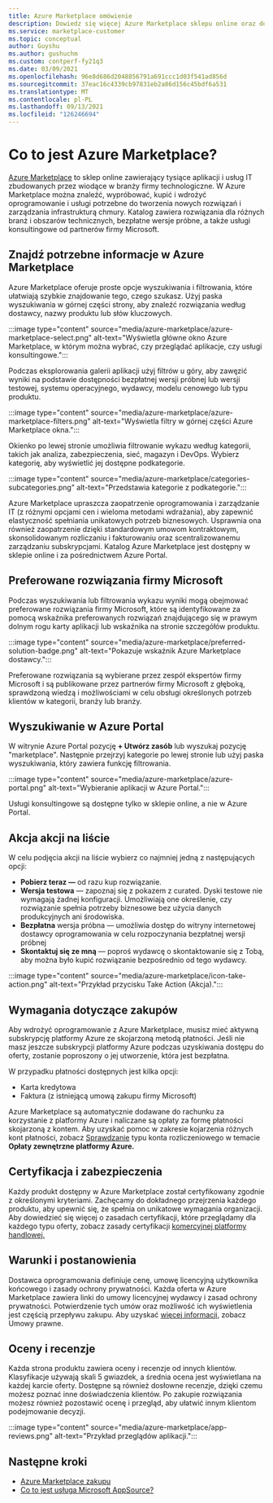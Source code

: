 ```yaml
---
title: Azure Marketplace omówienie
description: Dowiedz się więcej Azure Marketplace sklepu online oraz dowiedz się, jak znaleźć i wypróbować oprogramowanie i rozwiązania.
ms.service: marketplace-customer
ms.topic: conceptual
author: Guyshu
ms.author: gushuchm
ms.custom: contperf-fy21q3
ms.date: 03/09/2021
ms.openlocfilehash: 96e8d686d2048856791a691ccc1d03f541ad856d
ms.sourcegitcommit: 37eac16c4339cb97831eb2a86d156c45bdf6a531
ms.translationtype: MT
ms.contentlocale: pl-PL
ms.lasthandoff: 09/13/2021
ms.locfileid: "126246694"
---
```

# <a name="what-is-azure-marketplace"></a>Co to jest Azure Marketplace?

[Azure Marketplace](https://azuremarketplace.microsoft.com/marketplace/apps/category/security) to sklep online zawierający tysiące aplikacji i usług IT zbudowanych przez wiodące w branży firmy technologiczne. W Azure Marketplace można znaleźć, wypróbować, kupić i wdrożyć oprogramowanie i usługi potrzebne do tworzenia nowych rozwiązań i zarządzania infrastrukturą chmury. Katalog zawiera rozwiązania dla różnych branż i obszarów technicznych, bezpłatne wersje próbne, a także usługi konsultingowe od partnerów firmy Microsoft.

## <a name="find-what-you-need-in-azure-marketplace"></a>Znajdź potrzebne informacje w Azure Marketplace

Azure Marketplace oferuje proste opcje wyszukiwania i filtrowania, które ułatwiają szybkie znajdowanie tego, czego szukasz. Użyj paska wyszukiwania w górnej części strony, aby znaleźć rozwiązania według dostawcy, nazwy produktu lub słów kluczowych.

:::image type="content" source="media/azure-marketplace/azure-marketplace-select.png" alt-text="Wyświetla główne okno Azure Marketplace, w którym można wybrać, czy przeglądać aplikacje, czy usługi konsultingowe.":::

Podczas eksplorowania galerii aplikacji użyj filtrów u góry, aby zawęzić wyniki na podstawie dostępności bezpłatnej wersji próbnej lub wersji testowej, systemu operacyjnego, wydawcy, modelu cenowego lub typu produktu.

:::image type="content" source="media/azure-marketplace/azure-marketplace-filters.png" alt-text="Wyświetla filtry w górnej części Azure Marketplace okna.":::

Okienko po lewej stronie umożliwia filtrowanie wykazu według kategorii, takich jak analiza, zabezpieczenia, sieć, magazyn i DevOps. Wybierz kategorię, aby wyświetlić jej dostępne podkategorie.

:::image type="content" source="media/azure-marketplace/categories-subcategories.png" alt-text="Przedstawia kategorie z podkategorie.":::

Azure Marketplace upraszcza zaopatrzenie oprogramowania i zarządzanie IT (z różnymi opcjami cen i wieloma metodami wdrażania), aby zapewnić elastyczność spełniania unikatowych potrzeb biznesowych. Usprawnia ona również zaopatrzenie dzięki standardowym umowom kontraktowym, skonsolidowanym rozliczaniu i fakturowaniu oraz scentralizowanemu zarządzaniu subskrypcjami. Katalog Azure Marketplace jest dostępny w sklepie online i za pośrednictwem Azure Portal.

## <a name="microsoft-preferred-solutions"></a>Preferowane rozwiązania firmy Microsoft

Podczas wyszukiwania lub filtrowania wykazu wyniki mogą obejmować preferowane rozwiązania firmy Microsoft, które są identyfikowane za pomocą wskaźnika preferowanych rozwiązań znajdującego się w prawym dolnym rogu karty aplikacji lub wskaźnika na stronie szczegółów produktu.

:::image type="content" source="media/azure-marketplace/preferred-solution-badge.png" alt-text="Pokazuje wskaźnik Azure Marketplace dostawcy.":::

Preferowane rozwiązania są wybierane przez zespół ekspertów firmy Microsoft i są publikowane przez partnerów firmy Microsoft z głęboką, sprawdzoną wiedzą i możliwościami w celu obsługi określonych potrzeb klientów w kategorii, branży lub branży.

## <a name="search-in-the-azure-portal"></a>Wyszukiwanie w Azure Portal

W witrynie Azure Portal pozycję **+ Utwórz zasób** lub wyszukaj pozycję "marketplace". Następnie przejrzyj kategorie po lewej stronie lub użyj paska wyszukiwania, który zawiera funkcję filtrowania.

:::image type="content" source="media/azure-marketplace/azure-portal.png" alt-text="Wybieranie aplikacji w Azure Portal.":::

Usługi konsultingowe są dostępne tylko w sklepie online, a nie w Azure Portal.

## <a name="take-action-on-a-listing"></a>Akcja akcji na liście

W celu podjęcia akcji na liście wybierz co najmniej jedną z następujących opcji:

- **Pobierz teraz —** od razu kup rozwiązanie.
- **Wersja testowa** — zapoznaj się z pokazem z curated. Dyski testowe nie wymagają żadnej konfiguracji. Umożliwiają one określenie, czy rozwiązanie spełnia potrzeby biznesowe bez użycia danych produkcyjnych ani środowiska.
- **Bezpłatna** wersja próbna — umożliwia dostęp do witryny internetowej dostawcy oprogramowania w celu rozpoczynania bezpłatnej wersji próbnej
- **Skontaktuj się ze mną** — poproś wydawcę o skontaktowanie się z Tobą, aby można było kupić rozwiązanie bezpośrednio od tego wydawcy.

:::image type="content" source="media/azure-marketplace/icon-take-action.png" alt-text="Przykład przycisku Take Action (Akcja).":::

## <a name="purchasing-requirements"></a>Wymagania dotyczące zakupów

Aby wdrożyć oprogramowanie z Azure Marketplace, musisz mieć aktywną subskrypcję platformy Azure ze skojarzoną metodą płatności. Jeśli nie masz jeszcze subskrypcji platformy Azure podczas uzyskiwania dostępu do oferty, zostanie poproszony o jej utworzenie, która jest bezpłatna.

W przypadku płatności dostępnych jest kilka opcji:  

- Karta kredytowa
- Faktura (z istniejącą umową zakupu firmy Microsoft)

Azure Marketplace są automatycznie dodawane do rachunku za korzystanie z platformy Azure i naliczane są opłaty za formę płatności skojarzoną z kontem. Aby uzyskać pomoc w zakresie kojarzenia różnych kont płatności, zobacz [Sprawdzanie](/azure/cost-management-billing/understand/understand-azure-marketplace-charges#check-billing-account-type) typu konta rozliczeniowego w temacie **Opłaty zewnętrzne platformy Azure.**

## <a name="certification-and-security"></a>Certyfikacja i zabezpieczenia

Każdy produkt dostępny w Azure Marketplace został certyfikowany zgodnie z określonymi kryteriami. Zachęcamy do dokładnego przejrzenia każdego produktu, aby upewnić się, że spełnia on unikatowe wymagania organizacji. Aby dowiedzieć się więcej o zasadach certyfikacji, które przeglądamy dla każdego typu oferty, zobacz zasady certyfikacji [komercyjnej platformy handlowej.](/legal/marketplace/certification-policies)

## <a name="terms-and-conditions"></a>Warunki i postanowienia

Dostawca oprogramowania definiuje cenę, umowę licencyjną użytkownika końcowego i zasady ochrony prywatności. Każda oferta w Azure Marketplace zawiera linki do umowy licencyjnej wydawcy i zasad ochrony prywatności. Potwierdzenie tych umów oraz możliwość ich wyświetlenia jest częścią przepływu zakupu. Aby uzyskać [więcej informacji,](legal-contracts.md) zobacz Umowy prawne.

## <a name="ratings-and-reviews"></a>Oceny i recenzje

Każda strona produktu zawiera oceny i recenzje od innych klientów. Klasyfikacje używają skali 5 gwiazdek, a średnia ocena jest wyświetlana na każdej karcie oferty. Dostępne są również dosłowne recenzje, dzięki czemu możesz poznać inne doświadczenia klientów. Po zakupie rozwiązania możesz również pozostawić ocenę i przegląd, aby ułatwić innym klientom podejmowanie decyzji.

:::image type="content" source="media/azure-marketplace/app-reviews.png" alt-text="Przykład przeglądów aplikacji.":::

## <a name="next-steps"></a>Następne kroki

- [Azure Marketplace zakupu](azure-purchasing-invoicing.md)
- [Co to jest usługa Microsoft AppSource?](appsource-overview.md)
